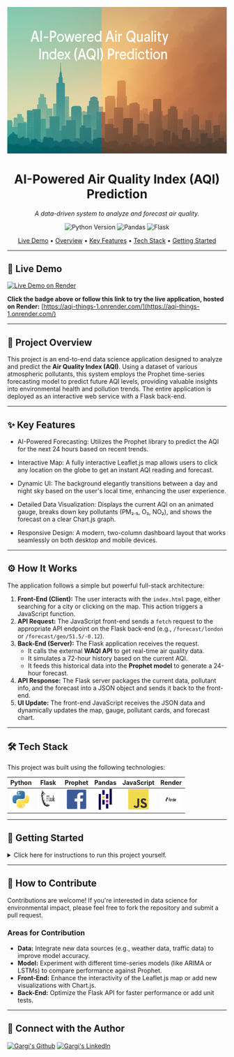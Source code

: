 <p align="center">
  <img src="https://github.com/Gargi016/AQI-things/raw/main/docs/images/Project%20banner.png" alt="Project Banner">
</p>

<h1 align="center">AI-Powered Air Quality Index (AQI) Prediction</h1>
<p align="center">
  <i>A data-driven system to analyze and forecast air quality.</i>
</p>

<p align="center">
    <img src="https://img.shields.io/badge/Python-3.9-3776AB?style=for-the-badge&logo=python&logoColor=white" alt="Python Version">
    <img src="https://img.shields.io/badge/Pandas-150458?style=for-the-badge&logo=pandas&logoColor=white" alt="Pandas">
    <img src="https://img.shields.io/badge/Flask-000000?style=for-the-badge&logo=flask&logoColor=white" alt="Flask">
</p>

<p align="center">
  <a href="#-live-demo">Live Demo</a> •
  <a href="#-project-overview">Overview</a> •
  <a href="#-key-features">Key Features</a> •
  <a href="#-tech-stack">Tech Stack</a> •
  <a href="#-getting-started">Getting Started</a>
</p>

---

## 🚀 Live Demo

[![Live Demo on Render](https://img.shields.io/badge/Live_Demo-Render-brightgreen?style=for-the-badge&logo=render)](https://aqi-things-1.onrender.com/)

**Click the badge above or follow this link to try the live application, hosted on Render:** [https://aqi-things-1.onrender.com/](https://aqi-things-1.onrender.com/)

---

## 📖 Project Overview

This project is an end-to-end data science application designed to analyze and predict the **Air Quality Index (AQI)**. Using a dataset of various atmospheric pollutants, this system employs the Prophet time-series forecasting model to predict future AQI levels, providing valuable insights into environmental health and pollution trends. The entire application is deployed as an interactive web service with a Flask back-end.

---

## ✨ Key Features

-  AI-Powered Forecasting: Utilizes the Prophet library to predict the AQI for the next 24 hours based on recent trends.

-  Interactive Map: A fully interactive Leaflet.js map allows users to click any location on the globe to get an instant AQI reading and forecast.

-  Dynamic UI: The background elegantly transitions between a day and night sky based on the user's local time, enhancing the user experience.

-  Detailed Data Visualization: Displays the current AQI on an animated gauge, breaks down key pollutants (PM₂.₅, O₃, NO₂), and shows the forecast on a clear Chart.js graph.

-  Responsive Design: A modern, two-column dashboard layout that works seamlessly on both desktop and mobile devices.



---
## ⚙️ How It Works

The application follows a simple but powerful full-stack architecture:

1.  **Front-End (Client):** The user interacts with the `index.html` page, either searching for a city or clicking on the map. This action triggers a JavaScript function.
2.  **API Request:** The JavaScript front-end sends a `fetch` request to the appropriate API endpoint on the Flask back-end (e.g., `/forecast/london` or `/forecast/geo/51.5/-0.12`).
3.  **Back-End (Server):** The Flask application receives the request.
    * It calls the external **WAQI API** to get real-time air quality data.
    * It simulates a 72-hour history based on the current AQI.
    * It feeds this historical data into the **Prophet model** to generate a 24-hour forecast.
4.  **API Response:** The Flask server packages the current data, pollutant info, and the forecast into a JSON object and sends it back to the front-end.
5.  **UI Update:** The front-end JavaScript receives the JSON data and dynamically updates the map, gauge, pollutant cards, and forecast chart.

---


## 🛠️ Tech Stack

This project was built using the following technologies:

| Python | Flask | Prophet | Pandas | JavaScript | Render |
| :---: | :---: | :---: | :---: | :---: | :---: |
| <img src="https://raw.githubusercontent.com/devicons/devicon/master/icons/python/python-original.svg" alt="python" width="48" height="48"/> | <img src="https://github.com/Gargi016/AQI-things/raw/main/docs/images/flask.jpeg" alt="flask" width="48" height="48"/> | <img src="https://raw.githubusercontent.com/devicons/devicon/master/icons/facebook/facebook-original.svg" alt="prophet" width="48" height="48"/> | <img src="https://raw.githubusercontent.com/devicons/devicon/master/icons/pandas/pandas-original.svg" alt="pandas" width="48" height="48"/> | <img src="https://raw.githubusercontent.com/devicons/devicon/master/icons/javascript/javascript-original.svg" alt="javascript" width="48" height="48"/> | <img src="https://github.com/Gargi016/AQI-things/raw/main/docs/images/render.jpeg" alt="render" width="48" height="48"/> |

---

## 🚀 Getting Started

<details>
<summary>Click here for instructions to run this project yourself.</summary>

1.  **Clone the Repository**
    ```bash
    git clone [https://github.com/Gargi016/AQI-things.git](https://github.com/Gargi016/AQI-things.git)
    cd AQI-things
    ```

2.  **Install Dependencies**
    ```bash
    pip install -r requirements.txt
    ```

3.  **Explore the Analysis**
    Open and run the Jupyter notebooks (`.ipynb` files) in the repository to see the full data analysis and model training process.

</details>

---

## 🤝 How to Contribute

Contributions are welcome! If you're interested in data science for environmental impact, please feel free to fork the repository and submit a pull request.

### Areas for Contribution
* **Data:** Integrate new data sources (e.g., weather data, traffic data) to improve model accuracy.
* **Model:** Experiment with different time-series models (like ARIMA or LSTMs) to compare performance against Prophet.
* **Front-End:** Enhance the interactivity of the Leaflet.js map or add new visualizations with Chart.js.
* **Back-End:** Optimize the Flask API for faster performance or add unit tests.

---

## 🔗 Connect with the Author

<p align="left">
<a href="https://github.com/Gargi016" target="blank"><img align="center" src="https://raw.githubusercontent.com/rahuldkjain/github-profile-readme-generator/master/src/images/icons/Social/github.svg" alt="Gargi's Github" height="30" width="40" /></a>
<a href="http://www.linkedin.com/in/gargi-das-0026b331a" target="blank"><img align="center" src="https://raw.githubusercontent.com/rahuldkjain/github-profile-readme-generator/master/src/images/icons/Social/linked-in-alt.svg" alt="Gargi's LinkedIn" height="30" width="40" /></a>
</p>
